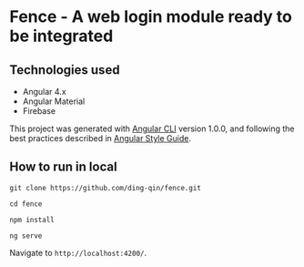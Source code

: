 # Fence - A web login module ready to be integrated

## Technologies used

- Angular 4.x
- Angular Material
- Firebase

This project was generated with [Angular CLI](https://github.com/angular/angular-cli) version 1.0.0, and following the best practices described in [Angular Style Guide](https://angular.io/styleguide).

## How to run in local

`git clone https://github.com/ding-qin/fence.git`

`cd fence`

`npm install`

`ng serve` 

Navigate to `http://localhost:4200/`. 

